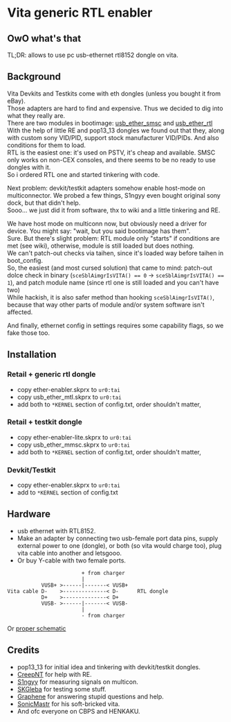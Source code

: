 # Vita generic RTL enabler

## OwO what's that

TL;DR: allows to use pc usb-ethernet rtl8152 dongle on vita.

## Background

Vita Devkits and Testkits come with eth dongles (unless you bought it from eBay).  
Those adapters are hard to find and expensive. Thus we decided to dig into what they really are.  
There are two modules in bootimage: [usb_ether_smsc](https://wiki.henkaku.xyz/vita/SceUsbEtherSmsc) and [usb_ether_rtl](https://wiki.henkaku.xyz/vita/SceUsbEtherRtl)  
With the help of little RE and pop13_13 dongles we found out that they, along with custom sony VID/PID, support stock manufacturer VID/PIDs. And also conditions for them to load.  
RTL is the easiest one: it's used on PSTV, it's cheap and available. SMSC only works on non-CEX consoles, and there seems to be no ready to use dongles with it.  
So i ordered RTL one and started tinkering with code.  
  
Next problem: devkit/testkit adapters somehow enable host-mode on multiconnector. We probed a few things, S1ngyy even bought original sony dock, but that didn't help.  
Sooo... we just did it from software, thx to wiki and a little tinkering and RE.  
  
We have host mode on multiconn now, but obviously need a driver for device. You might say: "wait, but you said bootimage has them".  
Sure. But there's slight problem: RTL module only "starts" if conditions are met (see wiki), otherwise, module is still loaded but does nothing.  
We can't patch-out checks via taihen, since it's loaded way before taihen in boot_config.  
So, the easiest (and most cursed solution) that came to mind: patch-out dolce check in binary (`sceSblAimgrIsVITA() == 0` -> `sceSblAimgrIsVITA() == 1`), and patch module name (since rtl one is still loaded and you can't have two)  
While hackish, it is also safer method than hooking `sceSblAimgrIsVITA()`, because that way other parts of module and/or system software isn't affected.  
  
And finally, ethernet config in settings requires some capability flags, so we fake those too.

## Installation

### Retail + generic rtl dongle
* copy ether-enabler.skprx to `ur0:tai`
* copy usb_ether_mtl.skprx to `ur0:tai`
* add both to `*KERNEL` section of config.txt, order shouldn't matter,

### Retail + testkit dongle
* copy ether-enabler-lite.skprx to `ur0:tai`
* copy usb_ether_mmsc.skprx to `ur0:tai`
* add both to `*KERNEL` section of config.txt, order shouldn't matter,

### Devkit/Testkit
* copy ether-enabler.skprx to `ur0:tai`
* add to `*KERNEL` section of config.txt

## Hardware

* usb ethernet with RTL8152.
* Make an adapter by connecting two usb-female port data pins, supply external power to one (dongle), or both (so vita would charge too), plug vita cable into another and letsgooo.
* Or buy Y-cable with two female ports.  
```
                        + from charger
                        |
           VUSB+ >------|-------< VUSB+
Vita cable D-    >--------------< D-      RTL dongle
           D+    >--------------< D+
           VUSB- >------|-------< VUSB-
                        |
                        - from charger
```
Or [proper schematic](Vita_Eth_Dongle.pdf)

## Credits

* pop13_13 for initial idea and tinkering with devkit/testkit dongles.
* [CreepNT](https://github.com/CreepNT) for help with RE.
* [S1ngyy](https://github.com/S1ngyy) for measuring signals on multicon.
* [SKGleba](https://github.com/SKGleba) for testing some stuff.
* [Graphene](https://github.com/GrapheneCt) for answering stupid questions and help.
* [SonicMastr](https://github.com/SonicMastr) for his soft-bricked vita.
* And ofc everyone on CBPS and HENKAKU.